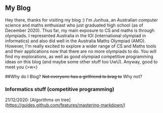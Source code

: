 ## My Blog

Hey there, thanks for visiting my blog :) I'm Junhua, an Australian computer science and maths enthusiast who just graduated high school (as of December 2020). Thus far, my main exposure to CS and maths is through olympiads. I represented Australia in the IOI (international olympiad in informatics) and also did well in the Australia Maths Olympiad (AMO). However, I'm really excited to explore a wider range of CS and Maths tools and their applications now that there are no more olympiads to do. You will find my explorations, as well as good olympiad competitive programming ideas on this blog (and maybe some other stuff too UwU). Anyway, good to meet you (>w<) 

##Why do I Blog?
~~Not everyone has a girlfriend to brag to~~ Why not?
### Informatics stuff (competitive programming)
[//]: # (Lmao this is how you do markdown)
21/12/2020: [Algorithms on tree] (https://guides.github.com/features/mastering-markdown/)
